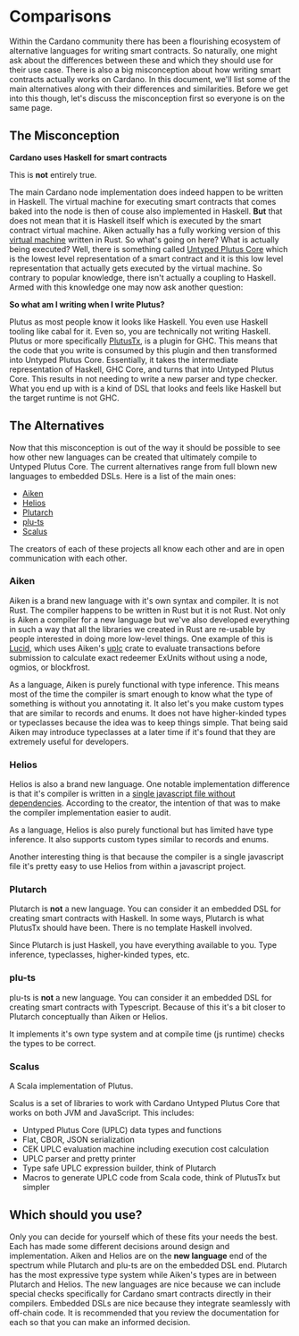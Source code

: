 # Comparisons

Within the Cardano community there has been a flourishing ecosystem
of alternative languages for writing smart contracts. So naturally, one might ask about
the differences between these and which they should use for their use case. There is
also a big misconception about how writing smart contracts actually works on Cardano. In this document,
we'll list some of the main alternatives along with their differences and similarities. Before we get into this though, let's discuss the misconception first so everyone is on the same page.

## The Misconception

**Cardano uses Haskell for smart contracts**

This is **not** entirely true.

The main Cardano node implementation does indeed happen to be written in Haskell.
The virtual machine for executing smart contracts that comes baked into the node
is then of couse also implemented in Haskell. **But** that does not mean that it is
Haskell itself which is executed by the smart contract virtual machine. Aiken actually
has a fully working version of this [virtual machine](https://github.com/txpipe/aiken/blob/main/crates/uplc/src/machine.rs#L63) written in Rust. So what's going on here? What is actually being executed?
Well, there is something called [Untyped Plutus Core](./uplc.md) which is the lowest level representation
of a smart contract and it is this low level representation that actually gets executed by the virtual machine. So contrary to popular knowledge, there isn't actually a coupling to Haskell. Armed with this knowledge one may now ask another question:

**So what am I writing when I write Plutus?**

Plutus as most people know it looks like Haskell. You even use Haskell tooling like cabal for it. Even so, you are technically not writing Haskell. Plutus or more specifically [PlutusTx](https://github.com/input-output-hk/plutus/tree/master/plutus-tx-plugin), is a plugin for GHC. This means that the code that you write is consumed by this plugin and then transformed into Untyped Plutus Core. Essentially, it takes the intermediate representation of Haskell, GHC Core, and turns that into Untyped Plutus Core. This results in not needing to write a new parser and type checker. What you end up with is a kind of DSL that looks and feels like Haskell but the target runtime is not GHC.

## The Alternatives

Now that this misconception is out of the way it should be possible to see how
other new languages can be created that ultimately compile to Untyped Plutus Core. The
current alternatives range from full blown new languages to embedded DSLs. Here is a list of the
main ones:

- [Aiken](https://github.com/txpipe/aiken)
- [Helios](https://github.com/Hyperion-BT/Helios)
- [Plutarch](https://github.com/Plutonomicon/plutarch-plutus)
- [plu-ts](https://github.com/HarmonicLabs/plu-ts)
- [Scalus](https://github.com/nau/scalus)

The creators of each of these projects all know each other and are in open communication with
each other.

### Aiken

Aiken is a brand new language with it's own syntax and compiler. It is not Rust. The compiler
happens to be written in Rust but it is not Rust. Not only is Aiken a compiler for a new language
but we've also developed everything in such a way that all the libraries we created in Rust are
re-usable by people interested in doing more low-level things. One example of this is [Lucid](https://github.com/spacebudz/lucid), which uses Aiken's [uplc](https://crates.io/crates/uplc) crate to evaluate transactions before submission to calculate exact redeemer ExUnits without using a node, ogmios, or blockfrost.

As a language, Aiken is purely functional with type inference. This means most of the time the compiler
is smart enough to know what the type of something is without you annotating it. It also let's you make custom types that are similar to records and enums. It does not have higher-kinded types or typeclasses because the idea was to keep things simple. That being said Aiken may introduce typeclasses at a later time if it's found that they are extremely useful for developers.

### Helios

Helios is also a brand new language. One notable implementation difference
is that it's compiler is written in a [single javascript file without dependencies](https://github.com/Hyperion-BT/Helios/blob/main/helios.js).
According to the creator, the intention of that was to make the compiler implementation easier to audit.

As a language, Helios is also purely functional but has limited have type inference. It also supports custom types similar to records and enums.

Another interesting thing is that because the compiler is a single javascript file it's pretty easy to use Helios from within a javascript project.

### Plutarch

Plutarch is **not** a new language. You can consider it an embedded DSL for creating smart contracts with Haskell. In some ways, Plutarch is what PlutusTx should have been. There is no template Haskell involved.

Since Plutarch is just Haskell, you have everything available to you. Type inference, typeclasses,
higher-kinded types, etc.

### plu-ts

plu-ts is **not** a new language. You can consider it an embedded DSL for creating smart contracts with Typescript.
Because of this it's a bit closer to Plutarch conceptually than Aiken or Helios.

It implements it's own type system and at compile time (js runtime) checks the types to be correct.

### Scalus

A Scala implementation of Plutus.

Scalus is a set of libraries to work with Cardano Untyped Plutus Core that works on both JVM and JavaScript. This includes:

- Untyped Plutus Core (UPLC) data types and functions
- Flat, CBOR, JSON serialization
- CEK UPLC evaluation machine including execution cost calculation
- UPLC parser and pretty printer
- Type safe UPLC expression builder, think of Plutarch
- Macros to generate UPLC code from Scala code, think of PlutusTx but simpler

## Which should you use?

Only you can decide for yourself which of these fits your needs the best. Each has made
some different decisions around design and implementation. Aiken and Helios are on the **new language**
end of the spectrum while Plutarch and plu-ts are on the embedded DSL end. Plutarch has the most expressive type system while Aiken's types are in between Plutarch and Helios. The new languages are nice because we can include special checks specifically for Cardano smart contracts directly in their compilers. Embedded DSLs are nice
because they integrate seamlessly with off-chain code. It is recommended that you review the documentation for each so that you can make an informed decision.
